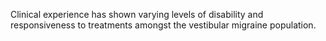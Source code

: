Clinical experience has shown varying levels of disability and responsiveness to treatments amongst the vestibular migraine population.